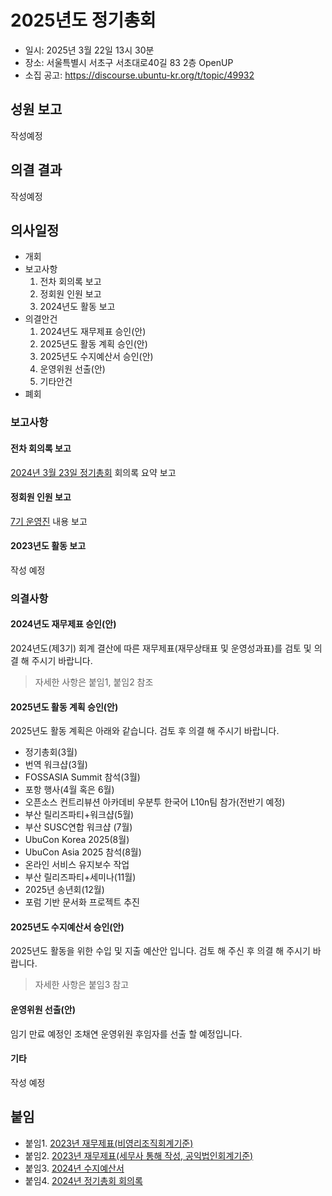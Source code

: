 # 2025년도 정기총회

- 일시: 2025년 3월 22일 13시 30분
- 장소: 서울특별시 서초구 서초대로40길 83 2층 OpenUP
- 소집 공고: https://discourse.ubuntu-kr.org/t/topic/49932

## 성원 보고

작성예정

## 의결 결과

작성예정

## 의사일정
- 개회
- 보고사항
  1. 전차 회의록 보고
  2. 정회원 인원 보고
  3. 2024년도 활동 보고
- 의결안건
  1. 2024년도 재무제표 승인(안)
  2. 2025년도 활동 계획 승인(안)
  3. 2025년도 수지예산서 승인(안)
  4. 운영위원 선출(안)
  5. 기타안건
- 폐회

### 보고사항

#### 전차 회의록 보고
[2024년 3월 23일 정기총회](/meetings/rga2024/) 회의록 요약 보고

#### 정회원 인원 보고
[7기 운영진](/organizers/gen7/) 내용 보고

#### 2023년도 활동 보고
작성 예정

### 의결사항

#### 2024년도 재무제표 승인(안)
2024년도(제3기) 회계 결산에 따른 재무제표(재무상태표 및 운영성과표)를 검토 및 의결 해 주시기 바랍니다.

> 자세한 사항은 붙임1, 붙임2 참조


#### 2025년도 활동 계획 승인(안)
2025년도 활동 계획은 아래와 같습니다. 검토 후 의결 해 주시기 바랍니다.

- 정기총회(3월)
- 번역 워크샵(3월)
- FOSSASIA Summit 참석(3월)
- 포항 행사(4월 혹은 6월)
- 오픈소스 컨트리뷰션 아카데비 우분투 한국어 L10n팀 참가(전반기 예정)
- 부산 릴리즈파티+워크샵(5월)
- 부산 SUSC연합 워크샵 (7월)
- UbuCon Korea 2025(8월)
- UbuCon Asia 2025 참석(8월)
- 온라인 서비스 유지보수 작업
- 부산 릴리즈파티+세미나(11월)
- 2025년 송년회(12월)
- 포럼 기반 문서화 프로젝트 추진


#### 2025년도 수지예산서 승인(안)
2025년도 활동을 위한 수입 및 지출 예산안 입니다. 검토 해 주신 후 의결 해 주시기 바랍니다.

> 자세한 사항은 붙임3 참고

#### 운영위원 선출(안)
임기 만료 예정인 조채연 운영위원 후임자를 선출 할 예정입니다. 

#### 기타
작성 예정

## 붙임
- 붙임1. [2023년 재무제표(비영리조직회계기준)](./2023_재무제표_비영리조직회계기준.pdf)
- 붙임2. [2023년 재무제표(세무사 통해 작성, 공익법인회계기준)](./2023_재무제표_공익법인회계기준.pdf)
- 붙임3. [2024년 수지예산서](./2024년_수지예산서.pdf)
- 붙임4. [2024년 정기총회 회의록](./2024_정기총회_회의록.pdf)